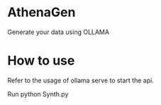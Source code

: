 # AthenaGen
Generate your data using OLLAMA
# How to use
Refer to the usage of ollama serve to start the api.

Run python Synth.py
